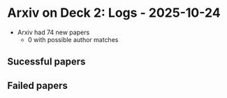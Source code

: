 # Arxiv on Deck 2: Logs - 2025-10-24

* Arxiv had 74 new papers
    * 0 with possible author matches

## Sucessful papers

## Failed papers

